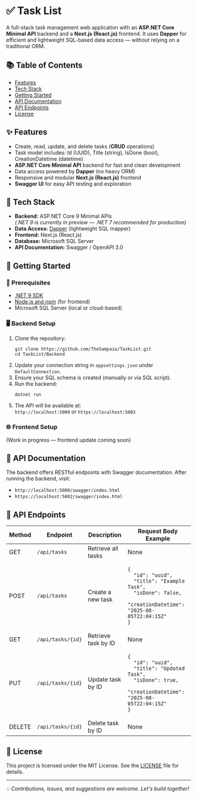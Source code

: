 <body>
  <h1>✅ Task List</h1>

  <p>
    A full-stack task management web application with an <strong>ASP.NET Core Minimal API</strong> backend and a <strong>Next.js (React.js)</strong> frontend. It uses <strong>Dapper</strong> for efficient and lightweight SQL-based data access — without relying on a traditional ORM.
  </p>

  <h2>📚 Table of Contents</h2>
  <ul>
    <li><a href="#features">Features</a></li>
    <li><a href="#tech-stack">Tech Stack</a></li>
    <li><a href="#getting-started">Getting Started</a></li>
    <li><a href="#api-documentation">API Documentation</a></li>
    <li><a href="#api-endpoints">API Endpoints</a></li>
    <li><a href="#license">License</a></li>
  </ul>

  <h2 id="features">✨ Features</h2>
  <ul>
    <li>Create, read, update, and delete tasks (<strong>CRUD</strong> operations)</li>
    <li>Task model includes: Id (UUID), Title (string), IsDone (bool), CreationDatetime (datetime)</li>
    <li><strong>ASP.NET Core Minimal API</strong> backend for fast and clean development</li>
    <li>Data access powered by <strong>Dapper</strong> (no heavy ORM)</li>
    <li>Responsive and modular <strong>Next.js (React.js)</strong> frontend</li>
    <li><strong>Swagger UI</strong> for easy API testing and exploration</li>
  </ul>

  <h2 id="tech-stack">🧰 Tech Stack</h2>
  <ul>
    <li><strong>Backend:</strong> ASP.NET Core 9 Minimal APIs<br />
      <em>(.NET 9 is currently in preview — .NET 7 recommended for production)</em>
    </li>
    <li><strong>Data Access:</strong> <a href="https://github.com/DapperLib/Dapper" target="_blank" rel="noopener noreferrer">Dapper</a> (lightweight SQL mapper)</li>
    <li><strong>Frontend:</strong> Next.js (React.js)</li>
    <li><strong>Database:</strong> Microsoft SQL Server</li>
    <li><strong>API Documentation:</strong> Swagger / OpenAPI 3.0</li>
  </ul>

  <h2 id="getting-started">🚀 Getting Started</h2>

  <h3>🔧 Prerequisites</h3>
  <ul>
    <li><a href="https://dotnet.microsoft.com/en-us/download/dotnet/9.0" target="_blank" rel="noopener noreferrer">.NET 9 SDK</a></li>
    <li><a href="https://nodejs.org/" target="_blank" rel="noopener noreferrer">Node.js and npm</a> (for frontend)</li>
    <li>Microsoft SQL Server (local or cloud-based)</li>
  </ul>

  <h3>🖥️ Backend Setup</h3>
  <ol>
    <li>Clone the repository:
      <pre><code>git clone https://github.com/TheSampaio/TaskList.git
cd TaskList/Backend</code></pre>
    </li>
    <li>Update your connection string in <code>appsettings.json</code> under <code>DefaultConnection</code>.</li>
    <li>Ensure your SQL schema is created (manually or via SQL script).</li>
    <li>Run the backend:
      <pre><code>dotnet run</code></pre>
    </li>
    <li>The API will be available at:
      <br /><code>http://localhost:5000</code> or <code>https://localhost:5002</code>
    </li>
  </ol>

  <h3>🌐 Frontend Setup</h3>
  <p>(Work in progress — frontend update coming soon)</p>

  <h2 id="api-documentation">📖 API Documentation</h2>
  <p>
    The backend offers RESTful endpoints with Swagger documentation.
    After running the backend, visit:
  </p>
  <ul>
    <li><code>http://localhost:5000/swagger/index.html</code></li>
    <li><code>https://localhost:5002/swagger/index.html</code></li>
  </ul>

  <h2 id="api-endpoints">📡 API Endpoints</h2>
  <table>
    <thead>
      <tr>
        <th>Method</th>
        <th>Endpoint</th>
        <th>Description</th>
        <th>Request Body Example</th>
      </tr>
    </thead>
    <tbody>
      <tr>
        <td>GET</td>
        <td><code>/api/tasks</code></td>
        <td>Retrieve all tasks</td>
        <td>None</td>
      </tr>
      <tr>
        <td>POST</td>
        <td><code>/api/tasks</code></td>
        <td>Create a new task</td>
        <td>
          <pre><code>{
  "id": "uuid",
  "title": "Example Task",
  "isDone": false,
  "creationDatetime": "2025-08-05T22:04:15Z"
}</code></pre>
        </td>
      </tr>
      <tr>
        <td>GET</td>
        <td><code>/api/tasks/{id}</code></td>
        <td>Retrieve task by ID</td>
        <td>None</td>
      </tr>
      <tr>
        <td>PUT</td>
        <td><code>/api/tasks/{id}</code></td>
        <td>Update task by ID</td>
        <td>
          <pre><code>{
  "id": "uuid",
  "title": "Updated Task",
  "isDone": true,
  "creationDatetime": "2025-08-05T22:04:15Z"
}</code></pre>
        </td>
      </tr>
      <tr>
        <td>DELETE</td>
        <td><code>/api/tasks/{id}</code></td>
        <td>Delete task by ID</td>
        <td>None</td>
      </tr>
    </tbody>
  </table>

  <h2 id="license">📃 License</h2>
  <p>
    This project is licensed under the MIT License. See the <a href="LICENSE">LICENSE</a> file for details.
  </p>

  <hr />

  <p><em>💡 Contributions, issues, and suggestions are welcome. Let's build together!</em></p>
</body>
